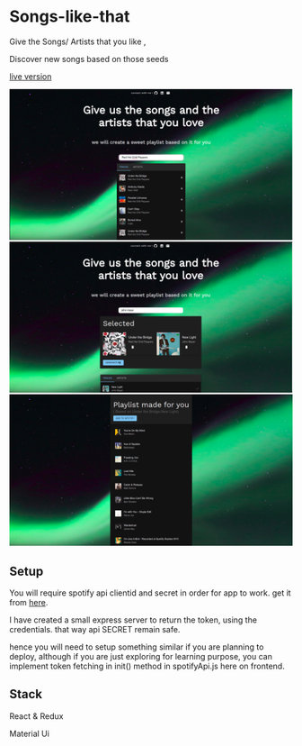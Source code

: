 # Songs-like-that

Give the Songs/ Artists that you like , 

Discover new songs based on those seeds

[live version](https://songs-like-that.vercel.app/)

![Screenshot1](/ss1.png)
![Screenshot1](/ss2.png)
![Screenshot1](/ss3.png)

## Setup
You will require spotify api clientid and secret in order for app to work.
get it from [here](developer.spotify.com).

I have created a small express server to return the token, using the credentials.
that way api SECRET remain safe.

hence you will need to setup something similar if you are planning to deploy, although if you are just exploring for learning purpose, you can implement token fetching in 
init() method in spotifyApi.js here on frontend.
 
## Stack
React & Redux


Material Ui
